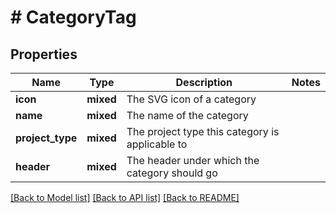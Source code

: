 # # CategoryTag

## Properties

Name | Type | Description | Notes
------------ | ------------- | ------------- | -------------
**icon** | **mixed** | The SVG icon of a category |
**name** | **mixed** | The name of the category |
**project_type** | **mixed** | The project type this category is applicable to |
**header** | **mixed** | The header under which the category should go |

[[Back to Model list]](../../README.md#models) [[Back to API list]](../../README.md#endpoints) [[Back to README]](../../README.md)
